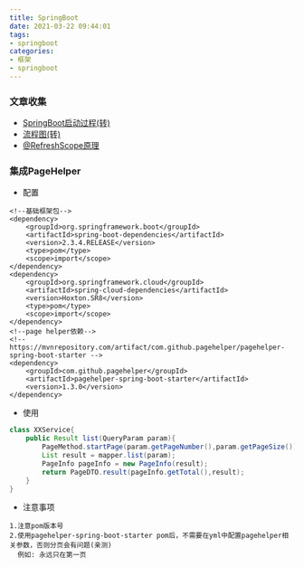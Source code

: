 ```yaml
---
title: SpringBoot
date: 2021-03-22 09:44:01
tags:
- springboot
categories:
- 框架
- springboot
---
```


### 文章收集
- [SpringBoot启动过程(转)](https://www.jianshu.com/p/603d125f21b3)
- [流程图(转)](https://www.processon.com/view/link/59812124e4b0de2518b32b6e)
- [@RefreshScope原理](https://blog.csdn.net/youanyyou/article/details/103562907)

### 集成PageHelper
- 配置
```pom
<!--基础框架包-->
<dependency>
    <groupId>org.springframework.boot</groupId>
    <artifactId>spring-boot-dependencies</artifactId>
    <version>2.3.4.RELEASE</version>
    <type>pom</type>
    <scope>import</scope>
</dependency>
<dependency>
    <groupId>org.springframework.cloud</groupId>
    <artifactId>spring-cloud-dependencies</artifactId>
    <version>Hoxton.SR8</version>
    <type>pom</type>
    <scope>import</scope>
</dependency>
<!--page helper依赖-->
<!-- https://mvnrepository.com/artifact/com.github.pagehelper/pagehelper-spring-boot-starter -->
<dependency>
    <groupId>com.github.pagehelper</groupId>
    <artifactId>pagehelper-spring-boot-starter</artifactId>
    <version>1.3.0</version>
</dependency>
```

- 使用
```java
class XXService{
    public Result list(QueryParam param){
        PageMethod.startPage(param.getPageNumber(),param.getPageSize());
        List result = mapper.list(param);
        PageInfo pageInfo = new PageInfo(result);
        return PageDTO.result(pageInfo.getTotal(),result);
    }
}
```
- 注意事项
```textmate
1.注意pom版本号
2.使用pagehelper-spring-boot-starter pom后，不需要在yml中配置pagehelper相关参数，否则分页会有问题(亲测)
  例如: 永远只在第一页
```
